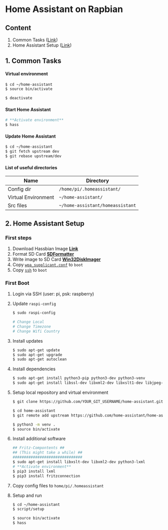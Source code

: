 # Home Assistant on Rapbian



## Content

1. Common Tasks ([Link](#1-common-tasks))
2. Home Assistant Setup ([Link](#2-homeassistant-setup))



## 1. Common Tasks

#### Virtual environment

```bash
$ cd ~/home-assistant
$ source bin/activate

$ deactivate
```

#### Start Home Assistant

```bash
# **Activate environment**
$ hass
```

#### Update Home Assistant

```bash
$ cd ~/home-assistant
$ git fetch upstream dev
$ git rebase upstream/dev
```

#### List of useful directories

| Name | Directory |
| ---- | --------- |
| Config dir | `/home/pi/.homeassistant/` |
| Virtual Environment | `~/home-assistant/` |
| Src files | `~/home-assistant/homeassistant` |



## 2. Home Assistant Setup

### First steps

 1. Download Hassbian Image [**Link**](https://github.com/home-assistant/pi-gen/releases/)
 2. Format SD Card [**SDFormatter**](https://www.sdcard.org/downloads/formatter_4/)
 3. Write image to SD Card [**Win32DiskImager**](https://sourceforge.net/projects/win32diskimager/)
 4. Copy [`wpa_supplicant.conf`](wpa_supplicant.conf) to `boot`
 5. Copy [`ssh`](ssh) to `boot`

### First Boot

 1. Login via SSH (user: pi, psk: raspberry)
 2. Update `raspi-config`
    
    ```bash
    $ sudo raspi-config

    # Change Local
    # Change Timezone
    # Change Wifi Country
    ```

 3. Install updates

    ```bash
    $ sudo apt-get update
    $ sudo apt-get upgrade
    $ sudo apt-get autoclean
    ```

 4. Install dependencies
    
    ```bash
    $ sudo apt-get install python3-pip python3-dev python3-venv
    $ sudo apt-get install libssl-dev libxml2-dev libxslt1-dev libjpeg-dev libffi-dev libudev-dev
    ```

 5. Setup local repository and virtual environment
    
    ```bash
    $ git clone https://github.com/YOUR_GIT_USERNAME/home-assistant.git
    
    $ cd home-assistant
    $ git remote add upstream https://github.com/home-assistant/home-assistant.git

    $ python3 -m venv .
    $ source bin/activate
    ```

 6. Install additional software
    
    ```bash
    ## Fritz-Compontents ##
    ## (This might take a while) ##
    ###############################
    $ sudo apt-get install libxslt-dev libxml2-dev python3-lxml
    # **Activate environment**
    $ pip3 install lxml
    $ pip3 install fritzconnection
    ```

 7. Copy config files to `home/pi/.homeassistant`

 8. Setup and run
    
    ```bash
    $ cd ~/home-assistant
    $ script/setup
    
    $ source bin/activate
    $ hass
    ```
